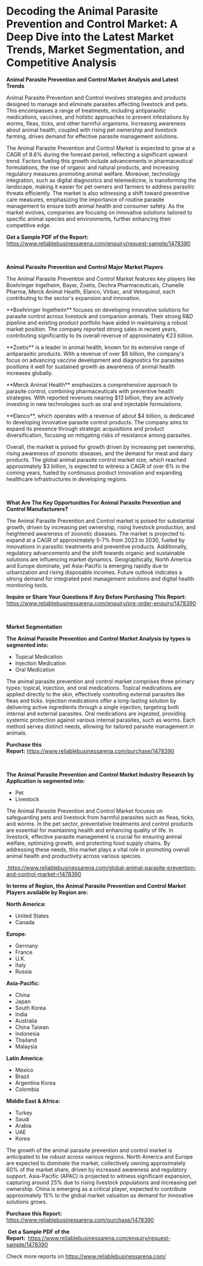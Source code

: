 <p><h1>Decoding the Animal Parasite Prevention and Control Market: A Deep Dive into the Latest Market Trends, Market Segmentation, and Competitive Analysis</h1></p><p><strong>Animal Parasite Prevention and Control Market Analysis and Latest Trends</strong></p>
<p><p>Animal Parasite Prevention and Control involves strategies and products designed to manage and eliminate parasites affecting livestock and pets. This encompasses a range of treatments, including antiparasitic medications, vaccines, and holistic approaches to prevent infestations by worms, fleas, ticks, and other harmful organisms. Increasing awareness about animal health, coupled with rising pet ownership and livestock farming, drives demand for effective parasite management solutions.</p><p>The Animal Parasite Prevention and Control Market is expected to grow at a CAGR of 8.6% during the forecast period, reflecting a significant upward trend. Factors fueling this growth include advancements in pharmaceutical formulations, the rise of organic and natural products, and increasing regulatory measures promoting animal welfare. Moreover, technology integration, such as digital diagnostics and telemedicine, is transforming the landscape, making it easier for pet owners and farmers to address parasitic threats efficiently. The market is also witnessing a shift toward preventive care measures, emphasizing the importance of routine parasite management to ensure both animal health and consumer safety. As the market evolves, companies are focusing on innovative solutions tailored to specific animal species and environments, further enhancing their competitive edge.</p></p>
<p><strong>Get a Sample PDF of the Report:&nbsp;</strong> <a href="https://www.reliablebusinessarena.com/enquiry/request-sample/1478390?utm_campaign=2177&utm_medium=2&utm_source=Github&utm_content=ia&utm_term=23032025&utm_id=animal-parasite-prevention-and-control">https://www.reliablebusinessarena.com/enquiry/request-sample/1478390</a></p>
<p>&nbsp;</p>
<p><strong>Animal Parasite Prevention and Control Major Market Players</strong></p>
<p><p>The Animal Parasite Prevention and Control Market features key players like Boehringer Ingelheim, Bayer, Zoetis, Dechra Pharmaceuticals, Chanelle Pharma, Merck Animal Health, Elanco, Virbac, and Vetoquinol, each contributing to the sector's expansion and innovation.</p><p>**Boehringer Ingelheim** focuses on developing innovative solutions for parasite control across livestock and companion animals. Their strong R&D pipeline and existing product portfolio have aided in maintaining a robust market position. The company reported strong sales in recent years, contributing significantly to its overall revenue of approximately €23 billion.</p><p>**Zoetis** is a leader in animal health, known for its extensive range of antiparasitic products. With a revenue of over $8 billion, the company's focus on advancing vaccine development and diagnostics for parasites positions it well for sustained growth as awareness of animal health increases globally.</p><p>**Merck Animal Health** emphasizes a comprehensive approach to parasite control, combining pharmaceuticals with preventive health strategies. With reported revenues nearing $13 billion, they are actively investing in new technologies such as oral and injectable formulations.</p><p>**Elanco**, which operates with a revenue of about $4 billion, is dedicated to developing innovative parasite control products. The company aims to expand its presence through strategic acquisitions and product diversification, focusing on mitigating risks of resistance among parasites.</p><p>Overall, the market is poised for growth driven by increasing pet ownership, rising awareness of zoonotic diseases, and the demand for meat and dairy products. The global animal parasite control market size, which reached approximately $3 billion, is expected to witness a CAGR of over 6% in the coming years, fueled by continuous product innovation and expanding healthcare infrastructures in developing regions.</p></p>
<p>&nbsp;</p>
<p><strong>What Are The Key Opportunities For Animal Parasite Prevention and Control Manufacturers?</strong></p>
<p><p>The Animal Parasite Prevention and Control market is poised for substantial growth, driven by increasing pet ownership, rising livestock production, and heightened awareness of zoonotic diseases. The market is projected to expand at a CAGR of approximately 5-7% from 2023 to 2030, fueled by innovations in parasitic treatments and preventive products. Additionally, regulatory advancements and the shift towards organic and sustainable solutions are influencing market dynamics. Geographically, North America and Europe dominate, yet Asia-Pacific is emerging rapidly due to urbanization and rising disposable incomes. Future outlook indicates a strong demand for integrated pest management solutions and digital health monitoring tools.</p></p>
<p><strong>Inquire or Share Your Questions If Any Before Purchasing This Report:</strong> <a href="https://www.reliablebusinessarena.com/enquiry/pre-order-enquiry/1478390?utm_campaign=2177&utm_medium=2&utm_source=Github&utm_content=ia&utm_term=23032025&utm_id=animal-parasite-prevention-and-control">https://www.reliablebusinessarena.com/enquiry/pre-order-enquiry/1478390</a></p>
<p>&nbsp;</p>
<p><strong>Market Segmentation</strong></p>
<p><strong>The Animal Parasite Prevention and Control Market Analysis by types is segmented into:</strong></p>
<p><ul><li>Topical Medication</li><li>Injection Medication</li><li>Oral Medication</li></ul></p>
<p><p>The animal parasite prevention and control market comprises three primary types: topical, injection, and oral medications. Topical medications are applied directly to the skin, effectively controlling external parasites like fleas and ticks. Injection medications offer a long-lasting solution by delivering active ingredients through a single injection, targeting both internal and external parasites. Oral medications are ingested, providing systemic protection against various internal parasites, such as worms. Each method serves distinct needs, allowing for tailored parasite management in animals.</p></p>
<p><strong>Purchase this Report:&nbsp;</strong><a href="https://www.reliablebusinessarena.com/purchase/1478390?utm_campaign=2177&utm_medium=2&utm_source=Github&utm_content=ia&utm_term=23032025&utm_id=animal-parasite-prevention-and-control">https://www.reliablebusinessarena.com/purchase/1478390</a></p>
<p>&nbsp;</p>
<p><strong>The Animal Parasite Prevention and Control Market Industry Research by Application is segmented into:</strong></p>
<p><ul><li>Pet</li><li>Livestock</li></ul></p>
<p><p>The Animal Parasite Prevention and Control Market focuses on safeguarding pets and livestock from harmful parasites such as fleas, ticks, and worms. In the pet sector, preventative treatments and control products are essential for maintaining health and enhancing quality of life. In livestock, effective parasite management is crucial for ensuring animal welfare, optimizing growth, and protecting food supply chains. By addressing these needs, this market plays a vital role in promoting overall animal health and productivity across various species.</p></p>
<p><a href="https://www.reliablebusinessarena.com/global-animal-parasite-prevention-and-control-market-r1478390?utm_campaign=2177&utm_medium=2&utm_source=Github&utm_content=ia&utm_term=23032025&utm_id=animal-parasite-prevention-and-control">&nbsp;https://www.reliablebusinessarena.com/global-animal-parasite-prevention-and-control-market-r1478390</a></p>
<p><strong>In terms of Region, the Animal Parasite Prevention and Control Market Players available by Region are:</strong></p>
<p>
    <p> <strong> North America: </strong>
        <ul>
            <li>United States</li>
            <li>Canada</li>
        </ul>
        </p> 
    <p> <strong> Europe: </strong>
        <ul>
            <li>Germany</li>
            <li>France</li>
            <li>U.K.</li>
            <li>Italy</li>
            <li>Russia</li>
        </ul>
        </p> 
    <p> <strong> Asia-Pacific: </strong>
        <ul>
            <li>China</li>
            <li>Japan</li>
            <li>South Korea</li>
            <li>India</li>
            <li>Australia</li>
            <li>China Taiwan</li>
            <li>Indonesia</li>
            <li>Thailand</li>
            <li>Malaysia</li>
        </ul>
        </p> 
    <p> <strong> Latin America: </strong>
        <ul>
            <li>Mexico</li>
            <li>Brazil</li>
            <li>Argentina Korea</li>
            <li>Colombia</li>
        </ul>
        </p> 
    <p> <strong> Middle East & Africa: </strong>
        <ul>
            <li>Turkey</li>
            <li>Saudi</li>
            <li>Arabia</li>
            <li>UAE</li>
            <li>Korea</li>
        </ul>
    </p>
    </p>
<p><p>The growth of the animal parasite prevention and control market is anticipated to be robust across various regions. North America and Europe are expected to dominate the market, collectively owning approximately 60% of the market share, driven by increased awareness and regulatory support. Asia-Pacific (APAC) is projected to witness significant expansion, capturing around 25% due to rising livestock populations and increasing pet ownership. China is emerging as a critical player, expected to contribute approximately 15% to the global market valuation as demand for innovative solutions grows.</p></p>
<p><strong>Purchase this Report: </strong><a href="https://www.reliablebusinessarena.com/purchase/1478390?utm_campaign=2177&utm_medium=2&utm_source=Github&utm_content=ia&utm_term=23032025&utm_id=animal-parasite-prevention-and-control">https://www.reliablebusinessarena.com/purchase/1478390</a></p>
<p>&nbsp;<strong>Get a Sample PDF of the Report:&nbsp;&nbsp;</strong><a href="https://www.reliablebusinessarena.com/enquiry/request-sample/1478390?utm_campaign=2177&utm_medium=2&utm_source=Github&utm_content=ia&utm_term=23032025&utm_id=animal-parasite-prevention-and-control">https://www.reliablebusinessarena.com/enquiry/request-sample/1478390</a></p>
<p><strong></strong></p>
<p>Check more reports on <a href="https://www.reliablebusinessarena.com/?utm_campaign=2177&utm_medium=2&utm_source=Github&utm_content=ia&utm_term=23032025&utm_id=animal-parasite-prevention-and-control">https://www.reliablebusinessarena.com/</a></p>